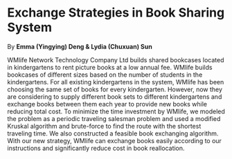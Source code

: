# Exchange Strategies in Book Sharing System
By **Emma (Yingying) Deng & Lydia (Chuxuan) Sun**

WMlife Network Technology Company Ltd builds shared bookcases located in kindergartens to rent picture books at a low annual fee. WMlife builds bookcases of different sizes based on the number of students in the kindergartens. For all existing kindergartens in the system, WMlife has been choosing the same set of books for every kindergarten. However, now they are considering to supply different book sets to different kindergartens and exchange books between them each year to provide new books while reducing total cost. To minimize the time investment by WMlife, we modeled the problem as a periodic traveling salesman problem and used a modified Kruskal algorithm and brute-force to find the route with the shortest traveling time. We also constructed a feasible book exchanging algorithm. With our new strategy, WMlife can exchange books easily according to our instructions and significantly reduce cost in book reallocation.
